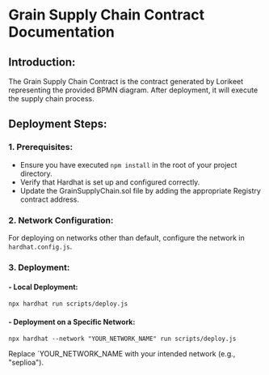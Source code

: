 # Grain Supply Chain Contract Documentation

## Introduction:

The Grain Supply Chain Contract is the contract generated by Lorikeet representing the provided BPMN diagram. After deployment, it will execute the supply chain process.

## Deployment Steps:

### 1. Prerequisites:

-   Ensure you have executed `npm install` in the root of your project directory.
-   Verify that Hardhat is set up and configured correctly.
-   Update the GrainSupplyChain.sol file by adding the appropriate Registry contract address.

### 2. Network Configuration:

For deploying on networks other than default, configure the network in `hardhat.config.js`.

### 3. Deployment:

#### - Local Deployment:

```shell
npx hardhat run scripts/deploy.js
```

#### - Deployment on a Specific Network:

```shell
npx hardhat --network "YOUR_NETWORK_NAME" run scripts/deploy.js
```

Replace `YOUR_NETWORK_NAME with your intended network (e.g., "seplioa").
